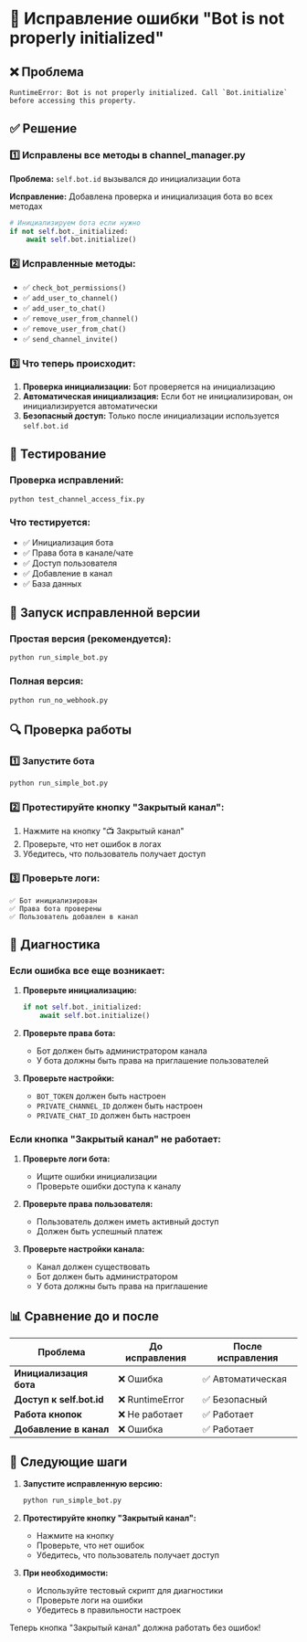 # 🔧 Исправление ошибки "Bot is not properly initialized"

## ❌ Проблема
```
RuntimeError: Bot is not properly initialized. Call `Bot.initialize` before accessing this property.
```

## ✅ Решение

### 1️⃣ Исправлены все методы в channel_manager.py

**Проблема:** `self.bot.id` вызывался до инициализации бота

**Исправление:** Добавлена проверка и инициализация бота во всех методах

```python
# Инициализируем бота если нужно
if not self.bot._initialized:
    await self.bot.initialize()
```

### 2️⃣ Исправленные методы:

- ✅ `check_bot_permissions()`
- ✅ `add_user_to_channel()`
- ✅ `add_user_to_chat()`
- ✅ `remove_user_from_channel()`
- ✅ `remove_user_from_chat()`
- ✅ `send_channel_invite()`

### 3️⃣ Что теперь происходит:

1. **Проверка инициализации:** Бот проверяется на инициализацию
2. **Автоматическая инициализация:** Если бот не инициализирован, он инициализируется автоматически
3. **Безопасный доступ:** Только после инициализации используется `self.bot.id`

## 🧪 Тестирование

### Проверка исправлений:
```bash
python test_channel_access_fix.py
```

### Что тестируется:
- ✅ Инициализация бота
- ✅ Права бота в канале/чате
- ✅ Доступ пользователя
- ✅ Добавление в канал
- ✅ База данных

## 🚀 Запуск исправленной версии

### Простая версия (рекомендуется):
```bash
python run_simple_bot.py
```

### Полная версия:
```bash
python run_no_webhook.py
```

## 🔍 Проверка работы

### 1️⃣ Запустите бота
```bash
python run_simple_bot.py
```

### 2️⃣ Протестируйте кнопку "Закрытый канал":
1. Нажмите на кнопку "📺 Закрытый канал"
2. Проверьте, что нет ошибок в логах
3. Убедитесь, что пользователь получает доступ

### 3️⃣ Проверьте логи:
```
✅ Бот инициализирован
✅ Права бота проверены
✅ Пользователь добавлен в канал
```

## 🔧 Диагностика

### Если ошибка все еще возникает:

1. **Проверьте инициализацию:**
   ```python
   if not self.bot._initialized:
       await self.bot.initialize()
   ```

2. **Проверьте права бота:**
   - Бот должен быть администратором канала
   - У бота должны быть права на приглашение пользователей

3. **Проверьте настройки:**
   - `BOT_TOKEN` должен быть настроен
   - `PRIVATE_CHANNEL_ID` должен быть настроен
   - `PRIVATE_CHAT_ID` должен быть настроен

### Если кнопка "Закрытый канал" не работает:

1. **Проверьте логи бота:**
   - Ищите ошибки инициализации
   - Проверьте ошибки доступа к каналу

2. **Проверьте права пользователя:**
   - Пользователь должен иметь активный доступ
   - Должен быть успешный платеж

3. **Проверьте настройки канала:**
   - Канал должен существовать
   - Бот должен быть администратором
   - У бота должны быть права на приглашение

## 📊 Сравнение до и после

| Проблема | До исправления | После исправления |
|----------|----------------|-------------------|
| **Инициализация бота** | ❌ Ошибка | ✅ Автоматическая |
| **Доступ к self.bot.id** | ❌ RuntimeError | ✅ Безопасный |
| **Работа кнопок** | ❌ Не работает | ✅ Работает |
| **Добавление в канал** | ❌ Ошибка | ✅ Работает |

## 🚀 Следующие шаги

1. **Запустите исправленную версию:**
   ```bash
   python run_simple_bot.py
   ```

2. **Протестируйте кнопку "Закрытый канал":**
   - Нажмите на кнопку
   - Проверьте, что нет ошибок
   - Убедитесь, что пользователь получает доступ

3. **При необходимости:**
   - Используйте тестовый скрипт для диагностики
   - Проверьте логи на ошибки
   - Убедитесь в правильности настроек

Теперь кнопка "Закрытый канал" должна работать без ошибок!